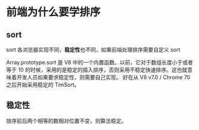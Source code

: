 # 前端为什么要学排序

## sort

sort 各浏览器实现不同，**稳定性**也不同，如果前端处理排序需要自定义 sort

Array.prototype.sort 是 V8 中的一个内置函数。以前，它对于数组长度小于或者等于 10 的时候，采用的是稳定的插入排序，否则采用不稳定快速排序。这也就意味着开发人员如果要求稳定性，则需要自己实现。 好在从 V8 v7.0 / Chrome 70 之后开始采用稳定的 TimSort。

## 稳定性

排序前后两个相等的数相对位置不变，则算法稳定。
